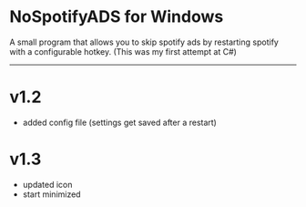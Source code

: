 # NoSpotifyADS for Windows
A small program that allows you to skip spotify ads by restarting spotify with a configurable hotkey.
(This was my first attempt at C#)

----
# v1.2

- added config file (settings get saved after a restart)


# v1.3

- updated icon
- start minimized
